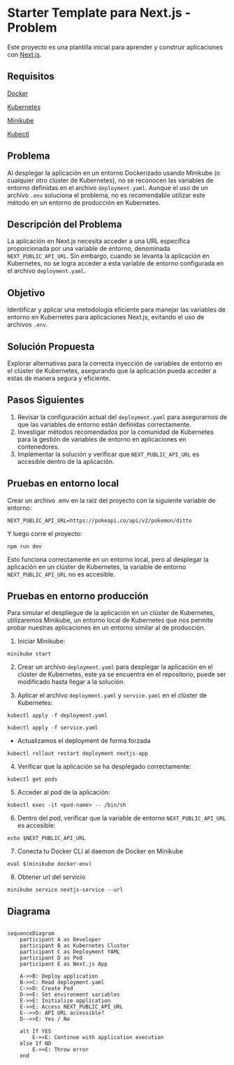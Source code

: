# Starter Template para Next.js - Problem

Este proyecto es una plantilla inicial para aprender y construir aplicaciones con [Next.js](https://nextjs.org/learn).

## Requisitos
[Docker](https://docs.docker.com/get-docker/)

[Kubernetes](https://kubernetes.io/es/docs/home/)

[Minikube](https://minikube.sigs.k8s.io/docs)

[Kubectl](https://kubernetes.io/es/docs/tasks/tools/install-kubectl/)

## Problema

Al desplegar la aplicación en un entorno Dockerizado usando Minikube (o cualquier otro clúster de Kubernetes), no se reconocen las variables de entorno definidas en el archivo `deployment.yaml`. Aunque el uso de un archivo `.env` soluciona el problema, no es recomendable utilizar este método en un entorno de producción en Kubernetes.

## Descripción del Problema

La aplicación en Next.js necesita acceder a una URL específica proporcionada por una variable de entorno, denominada `NEXT_PUBLIC_API_URL`. Sin embargo, cuando se levanta la aplicación en Kubernetes, no se logra acceder a esta variable de entorno configurada en el archivo `deployment.yaml`.

## Objetivo

Identificar y aplicar una metodología eficiente para manejar las variables de entorno en Kubernetes para aplicaciones Next.js, evitando el uso de archivos `.env`.

## Solución Propuesta

Explorar alternativas para la correcta inyección de variables de entorno en el clúster de Kubernetes, asegurando que la aplicación pueda acceder a estas de manera segura y eficiente.

## Pasos Siguientes

1. Revisar la configuración actual del `deployment.yaml` para asegurarnos de que las variables de entorno están definidas correctamente.
2. Investigar métodos recomendados por la comunidad de Kubernetes para la gestión de variables de entorno en aplicaciones en contenedores.
3. Implementar la solución y verificar que `NEXT_PUBLIC_API_URL` es accesible dentro de la aplicación.

## Pruebas en entorno local
Crear un archivo .env en la raíz del proyecto con la siguiente variable de entorno:

```
NEXT_PUBLIC_API_URL=https://pokeapi.co/api/v2/pokemon/ditto
```

Y luego corre el proyecto:


```
npm run dev
```

Esto funciona correctamente en un entorno local, pero al desplegar la aplicación en un clúster de Kubernetes, la variable de entorno `NEXT_PUBLIC_API_URL` no es accesible.

## Pruebas en entorno producción

Para simular el despliegue de la aplicación en un clúster de Kubernetes, utilizaremos Minikube, un entorno local de Kubernetes que nos permite probar nuestras aplicaciones en un entorno similar al de producción.

1. Iniciar Minikube:

``` 
minikube start
```

2. Crear un archivo `deployment.yaml` para desplegar la aplicación en el clúster de Kubernetes, este ya se encuentra en el repositorio, puede ser modificado hasta llegar a la solución.

3. Aplicar el archivo `deployment.yaml` y `service.yaml` en el clúster de Kubernetes:

```
kubectl apply -f deployment.yaml
```

```
kubectl apply -f service.yaml
```

- Actualizamos el deployment de forma forzada
```
kubectl rollout restart deployment nextjs-app
```

4. Verificar que la aplicación se ha desplegado correctamente:

```
kubectl get pods
```

5. Acceder al pod de la aplicación:

```
kubectl exec -it <pod-name> -- /bin/sh
```

6. Dentro del pod, verificar que la variable de entorno `NEXT_PUBLIC_API_URL` es accesible:

```
echo $NEXT_PUBLIC_API_URL
```

7. Conecta tu Docker CLI al daemon de Docker en Minikube
    
```
eval $(minikube docker-env)
```
8. Obtener url del servicio

```
minikube service nextjs-service --url
```


## Diagrama 

```mermaid

sequenceDiagram
    participant A as Developer
    participant B as Kubernetes Cluster
    participant C as Deployment YAML
    participant D as Pod
    participant E as Next.js App

    A->>B: Deploy application
    B->>C: Read deployment.yaml
    C->>D: Create Pod
    D->>E: Set environment variables
    E->>E: Initialize application
    E->>E: Access NEXT_PUBLIC_API_URL
    E-->>D: API URL accessible?
    D-->>E: Yes / No

    alt If YES
        E->>E: Continue with application execution
    else If NO
        E->>E: Throw error
    end

```